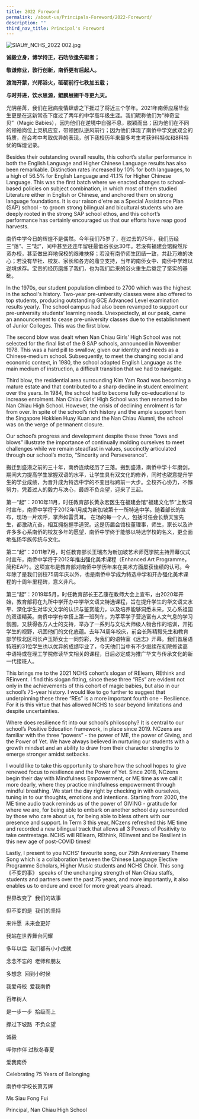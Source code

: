 ```yaml
---
title: 2022 Foreword
permalink: /about-us/Principals-Foreword/2022-Foreword/
description: ""
third_nav_title: Principal's Foreword
---
```

![SIAUff_NCHS_2022 002.jpg](https://www.nanchiauhigh.moe.edu.sg/qql/slot/u297/SIAUff_NCHS_2022%20002.jpg)

**诚毅立身，博学持正，石叻欣逢先驱者；**

**敬谦修业，敦行创新，南侨更有后起人。**

**渡海开蒙，兴邦浴火，砥砺前行七秩加五载；**

**与时并进，饮水思源，鲲鹏展翅千寻更九天。**

光阴荏苒，我们在冠病疫情肆虐之下捱过了将近三个学年。2021年南侨应届毕业生更是在这新常态下度过了两年的中学高年级生涯。我们昵称他们为“神奇宝贝”（Magic Babies），因为他们在逆境中自强不息，脱颖而出；因为他们在不同的领袖岗位上灵机应变，带领团队逆风前行；因为他们体现了南侨中学文武双全的特质，在会考中考取优异的表现，创下我校历年来最多考生考获9科特优和8科特优的辉煌记录。

Besides their outstanding overall results, this cohort’s stellar performance in both the English Language and Higher Chinese Language results has also been remarkable. Distinction rates increased by 10% for both languages, to a high of 56.5% for English Language and 41.1% for Higher Chinese Language. This was the first batch where we enacted changes to school-based policies on subject combination, in which most of them studied Literature either in English or Chinese, and anchored them on strong language foundations. It is our raison d'etre as a Special Assistance Plan (SAP) school - to groom strong bilingual and bicultural students who are deeply rooted in the strong SAP school ethos, and this cohort’s performance has certainly encouraged us that our efforts have reap good harvests.

南侨中学今日的辉煌不是偶然。今年我们75岁了，在过去的75年，我们历经三“落”、三“起”，间中甚至还连年留驻最低谷长达30年。若没有福建会馆毅然斥资办校，甚至做出弃地保校的艰难抉择；若没有南侨师生团结一致，共赴万难的决心；若没有华社、校友、家长和各方的鼎立支持，当年的南侨女中、南侨中学难以逆境求存。宝贵的经历磨练了我们，也为我们后来的浴火重生后奠定了坚实的基础。

In the 1970s, our student population climbed to 2700 which was the highest in the school's history. Two-year pre-university classes were also offered to top students, producing outstanding GCE Advanced Level examination results yearly. The school campus had also been revamped to support our pre-university students’ learning needs. Unexpectedly, at our peak, came an announcement to cease pre-university classes due to the establishment of Junior Colleges. This was the first blow.

The second blow was dealt when Nan Chiau Girls’ High School was not selected for the final list of the 9 SAP schools, announced in November 1978. This was a hard pill to swallow, given our identity and needs as a Chinese-medium school. Subsequently, to meet the changing social and economic context, in 1980, the school adopted English Language as the main medium of instruction, a difficult transition that we had to navigate.

Third blow, the residential area surrounding Kim Yam Road was becoming a mature estate and that contributed to a sharp decline in student enrolment over the years. In 1984, the school had to become fully co-educational to increase enrolment. Nan Chiau Girls’ High School was then renamed to be Nan Chiau High School. However, the crisis of declining enrolment is far from over. In spite of the school’s rich history and the ample support from the Singapore Hokkien Huay Kuan and the Nan Chiau Alumni, the school was on the verge of permanent closure.

Our school’s progress and development despite these three “lows and blows” illustrate the importance of continually molding ourselves to meet challenges while we remain steadfast in values, succinctly articulated through our school’s motto, “Sincerity and Perseverance”.

搬迁到盛港之前的三十年，南侨连续经历了三落。搬到盛港，南侨中学十年磨剑，期间大力提高学生掌握双语的水平，让学生具有双文化的修养，同时也锐意提升学生的学业成绩，为晋升成为特选中学的不变目标跨前一大步。全校齐心协力，不懈努力，凭着过人的毅力与决心，最终不负众望，迎来了三起。

第一“起”：2010年11月，时任教育部长黄永宏医生在福建会馆“福建文化节”上致词时宣布，南侨中学将于2012年1月成为新加坡第十一所特选中学。随着部长的宣布，现场一片欢呼，掌声如雷贯耳。 在场的每一个人，包括时任会长蔡天宝先生，都激动亢奋，相互拥抱握手道贺。这是历届会馆校董理事，师生，家长以及许许多多心系南侨的校友多年的愿望，南侨中学终于能够以特选学校的名义，更全面地弘扬华族传统与文化。

第二“起”：2011年7月，时任教育部长王瑞杰为新加坡艺术师范学院主持开幕仪式时宣布，南侨中学将于2012年推出强化美术课程（Enhanced Art Programme，简称EAP）。这项宣布是教育部对南侨中学历年来在美术方面屡获佳绩的认可。今年除了是我们创校75周年庆以外，也是南侨中学成为特选中学和开办强化美术课程的十周年里程碑，意义非凡。

第三“起”：2019年5月，时任教育部长王乙康在教师大会上宣布，由2020年开始，教育部将在九所中学开办中学华文语文特选课程，旨在提升学生的华文语文水平、深化学生对华文文学的认识与鉴赏能力，以及培养能够洞悉未来，又心系祖国的双语精英。南侨中学有幸搭上第一班列车，为莘莘学子营造富有人文气息的学习氛围，又获得各方人士的支持，举办了一系列与文坛大师级人物合作的培训，开拓学生的视野，巩固他们的文化底蕴。去年74周年校庆，前会长陈精毅先生和教育部学校北区司长卢玉娇女士一同剪彩，为我们的语特室《远志》开幕。我们首届语特班的31位学生也以优异的成绩毕业了，今天他们当中有不少继续在初院修读高中语特或在理工学院修读华文相关的课程，日后必定成为推广华文与传承文化的新一代接班人。

This brings me to the 2021 NCHS cohort’s slogan of RElearn, REthink and REinvent. I find this slogan fitting, since these three “REs” are evident not only in the achievements of this cohort of magic babies, but also in our school’s 75-year history. I would like to go further to suggest that underpinning these three “REs” is a more important fourth one - Resilience. For it is this virtue that has allowed NCHS to soar beyond limitations and despite uncertainties.

Where does resilience fit into our school’s philosophy? It is central to our school’s Positive Education framework, in place since 2019. NCzens are familiar with the three “powers” - the power of ME, the power of Giving, and the Power of Yet. We have always believed in nurturing our students with a growth mindset and an ability to draw from their character strengths to emerge stronger amidst setbacks.

I would like to take this opportunity to share how the school hopes to give renewed focus to resilience and the Power of Yet. Since 2018, NCzens begin their day with Mindfulness Empowerment, or ME time as we call it more dearly, where they practice mindfulness empowerment through mindful breathing. We start the day right by checking in with ourselves, tuning in to our thoughts, emotions and intentions. Starting from 2020, the ME time audio track reminds us of the power of GIVING - gratitude for where we are, for being able to embark on another school day surrounded by those who care about us, for being able to bless others with our presence and support. In Term 3 this year, NCzens refreshed this ME time and recorded a new bilingual track that allows all 3 Powers of Positivity to take centrestage. NCHS will RElearn, REthink, REinvent and be Resilient in this new age of post-COVID times!

Lastly, I present to you NCHS’ favourite song, our 75th Anniversary Theme Song which is a collaboration between the Chinese Language Elective Programme Scholars, Higher Music students and NCHS Choir. This song《不变的事》 speaks of the unchanging strength of Nan Chiau staffs, students and partners over the past 75 years, and more importantly, it also enables us to endure and excel for more great years ahead.

世界改变了  我们的故事

但不变的是  我们的坚持

来许愿  未来会更好

我站在世界舞台闪耀

多年以后  我们都有小小成就

念念不忘的  老师和朋友

多想念  回到小时候

我爱母校  爱我南侨

百年树人

是一步一步  拾级而上

撑过下坡路  不负众望

诚毅

呷你作伴 过秋冬春夏

  
  

爱我南侨

Celebrating 75 Years of Belonging

南侨中学校长萧芳辉

Ms Siau Fong Fui

Principal, Nan Chiau High School